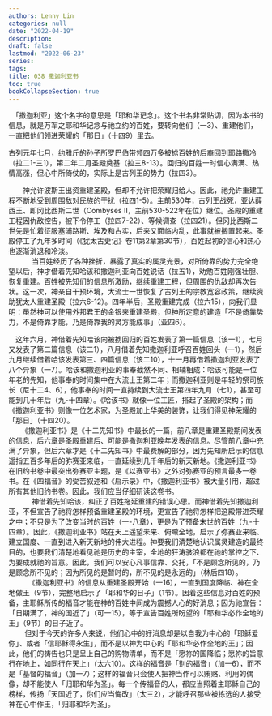 ```yaml
---
authors: Lenny Lin
categories: null
date: "2022-04-19"
description: 
draft: false
lastmod: "2022-06-23"
series:
tags: 
title: 038 撒迦利亚书
toc: true
bookCollapseSection: true
---
```


　「撒迦利亚」这个名字的意思是「耶和华记念」。这个书名非常贴切，因为本书的信息，就是万军之耶和华记念与祂立约的百姓，要转向他们（一3）、重建他们，一直把他们领进荣耀的「那日」（十四9）里去。

  古列元年七月，约雅斤的孙子所罗巴伯带领四万多被掳百姓的后裔回到耶路撒冷（拉二1-三1），第二年二月圣殿奠基（拉三8-13）。回归的百姓一时信心满满、热情高涨，但心中所倚仗的，实际上是古列王的势力（拉四3）。  

　　神允许波斯王出资重建圣殿，但却不允许把荣耀归给人。因此，祂允许重建工程不断地受到周围敌对民族的干扰（拉四1-5）。主前530年，古列王战死，亚达薛西王、即冈比西斯二世（Combyses II，主前530-522年在位）继位。圣殿的重建工程因仇敌控告，被下令停工（拉四7-22）、等候调查（拉四21）。但冈比西斯二世先是忙着征服塞浦路斯、埃及和古实，后来又面临内乱，此事就被搁置起来。圣殿停工了九年多时间（《犹太古史记》卷11第2章第30节），百姓起初的信心和热心也逐渐消退和冷淡。  
　　
　当百姓经历了各种挫折，暴露了真实的属灵光景，对所倚靠的势力完全绝望以后，神才借着先知哈该和撒迦利亚向百姓说话（拉五1），劝勉百姓刚强壮胆、恢复重建。百姓被先知们的信息所激励，继续重建工程，但周围的仇敌却再次告状。这一次，神亲自干预环境，大流士一世恢复了古列王的宗教宽容政策，继续资助犹太人重建圣殿（拉六6-12）。四年半后，圣殿重建完成（拉六15），向我们显明：虽然神可以使用外邦君王的金银来重建圣殿，但神所定意的建造「不是倚靠势力，不是倚靠才能，乃是倚靠我的灵方能成事」（亚四6）。　

　这年六月，神借着先知哈该向被掳回归的百姓发表了第一篇信息（该一1），七月又发表了第二篇信息（该二1），八月借着先知撒迦利亚呼召百姓回头（一1），然后九月继续借着哈该发表第三、四篇信息（该二10），十一月再借着撒迦利亚发表了八个异象（一7）。哈该和撒迦利亚的事奉截然不同、相辅相成：哈该可能是一位年老的先知，他事奉的时间集中在大流士王第二年；而撒迦利亚则是年轻的祭司族长（尼十二4、6），他事奉的时间一直持续到大流士王第四年九月（七1），甚至可能到几十年后（九-十四章）。《哈该书》就像一位工匠，搭起了圣殿的架构；而《撒迦利亚书》则像一位艺术家，为圣殿加上华美的装饰，让我们得见神荣耀的「那日」（十四20）。  
　
　《撒迦利亚书》是《十二先知书》中最长的一篇，前八章是重建圣殿期间发表的信息，后六章是圣殿重建后、可能是撒迦利亚晚年发表的信息。尽管前八章中充满了异象，但后六章才是《十二先知书》中最费解的部分，因为先知所启示的信息遥指五百多年后的弥赛亚来临，一直延续到几千年后的新天新地。《撒迦利亚书》在旧约书卷中最突出弥赛亚主题，是《以赛亚书》之外对弥赛亚的预言最多一卷书。在《四福音》的受苦叙述和《启示录》中，《撒迦利亚书》被大量引用，超过所有其他旧约书卷。因此，我们应当仔细研读这卷书。  
　
　　神借着先知哈该，纠正了百姓拖延重建的错误心思。而神借着先知撒迦利亚，不但宣告了祂将怎样预备重建圣殿的环境，更宣告了祂将怎样把这殿带进荣耀之中；不只是为了改变当时的百姓（一-八章），更是为了预备末世的百姓（九-十四章）。因此，《撒迦利亚书》站在天上遥望未来、俯瞰全地，启示了弥赛亚来临、建立国度、一直到进入新天新地的伟大进程。神要我们清楚地认识属灵建造的最终目的，也要我们清楚地看见祂是历史的主宰，全地的狂涛骇浪都在祂的掌控之下、为要成就祂的旨意。因此，我们可以安心凡事信靠、交托，「不是顾念所见的，乃是顾念所不见的；因为所见的是暂时的，所不见的是永远的」（林后四18）。  
　　
　《撒迦利亚书》的信息从重建圣殿开始（一16），一直到国度降临、神在全地做王（9节），完整地启示了「耶和华的日子」（1节）。因着这些信息对百姓的预备，主耶稣所传的福音才能在神的百姓中间成为震撼人心的好消息；因为祂宣告：「日期满了，神的国近了」（可一15），等于宣告百姓所盼望的「耶和华必作全地的王」（9节）的日子近了。  
　　
  但对于今天的许多人来说，他们心中的好消息却是以自我为中心的「耶稣爱你」、或者「信耶稣得永生」，而不是以神为中心的「耶和华必作全地的王」；因此，他们的祷告也只是呈上自己的购物清单，而不是「愿祢的国降临；愿祢的旨意行在地上，如同行在天上」（太六10）。这样的福音是「别的福音」（加一6），而不是「基督的福音」（加一7）；这样的福音只会使人把神当作可以贿赂、利用的偶像，却不能使人「归耶和华为圣」。每一个传福音的人，都应当照着主耶稣自己的榜样，传扬「天国近了，你们应当悔改」（太三2），才能呼召那些被拣选的人接受神在心中作王，「归耶和华为圣」。